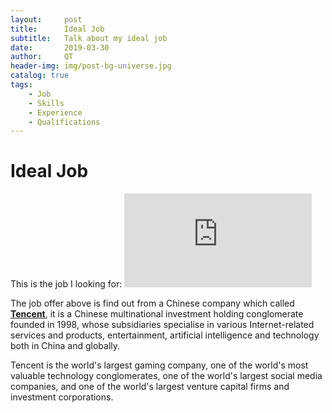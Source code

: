 ```yaml
---
layout:     post
title:      Ideal Job
subtitle:   Talk about my ideal job
date:       2019-03-30
author:     QT
header-img: img/post-bg-universe.jpg
catalog: true
tags:
    - Job
    - Skills
    - Experience 
    - Qualifications
---
```



# Ideal Job

This is the job I looking for:
![](https://join.qq.com/post.php?post=103&pid=1)

The job offer above is find out from a Chinese company which called [**Tencent**](https://join.qq.com/post.php?post=103&pid=1), it is a Chinese multinational investment holding conglomerate founded in 1998, whose subsidiaries specialise in various Internet-related services and products, entertainment, artificial intelligence and technology both in China and globally. 

Tencent is the world's largest gaming company, one of the world's most valuable technology conglomerates, one of the world's largest social media companies, and one of the world's largest venture capital firms and investment corporations.
